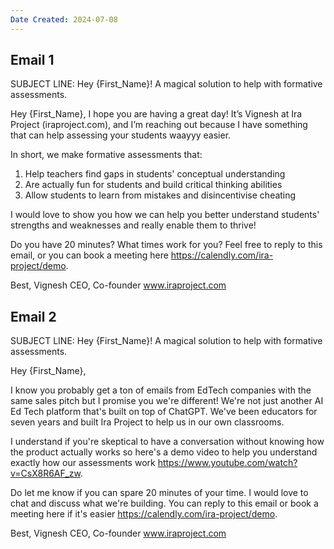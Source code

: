 ```yaml
---
Date Created: 2024-07-08
---
```

## Email 1

SUBJECT LINE: 
Hey {First_Name}! A magical solution to help with formative assessments.


Hey {First_Name},
I hope you are having a great day! It’s Vignesh at Ira Project (iraproject.com), and I’m reaching out because I have something that can help assessing your students waayyy easier.  

In short, we make formative assessments that:
1. Help teachers find gaps in students' conceptual understanding
2. Are actually fun for students and build critical thinking abilities
3. Allow students to learn from mistakes and disincentivise cheating

I would love to show you how we can help you better understand students' strengths and weaknesses and really enable them to thrive!

Do you have 20 minutes? What times work for you? Feel free to reply to this email, or you can book a meeting here https://calendly.com/ira-project/demo.

Best, 
Vignesh 
CEO, Co-founder
www.iraproject.com

## Email 2

SUBJECT LINE: 
Hey {First_Name}! A magical solution to help with formative assessments.

Hey {First_Name},

I know you probably get a ton of emails from EdTech companies with the same sales pitch but I promise you we're different! We're not just another AI Ed Tech platform that's built on top of ChatGPT. We've been educators for seven years and built Ira Project to help us in our own classrooms.

I understand if you're skeptical to have a conversation without knowing how the product actually works so here's a demo video to help you understand exactly how our assessments work https://www.youtube.com/watch?v=CsX8R6AF_zw.

Do let me know if you can spare 20 minutes of your time. I would love to chat and discuss what we're building. You can reply to this email or book a meeting here if it's easier https://calendly.com/ira-project/demo.

Best,
Vignesh 
CEO, Co-founder
www.iraproject.com


